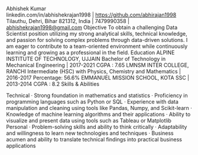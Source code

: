Abhishek Kumar                                      
linkedin.com/in/abhishekrajan1998 |   https://github.com/abhirajan1998                                                     
Tilauthu, Dehri, Bihar 821312, India | 7479990358 | abhishekrajan1998@gmail.com 
Objective
To obtain a challenging Data Scientist position utilizing my strong analytical skills, technical knowledge, and passion for solving complex problems through data-driven solutions. I am eager to contribute to a team-oriented environment while continuously learning and growing as a professional in the field.
Education
ALPINE INSTITUTE OF TECHNOLOGY, UJJAIN
Bachelor of Technology in Mechanical Engineering | 2017-2021
CGPA : 7.65
LMNSM INTER COLLEGE, RANCHI
Intermediate (HSC) with Physics, Chemistry and Mathematics | 2016-2017
Percentage: 56.6%
EMMANUEL MISSION SCHOOL, KOTA
SSC | 2013-2014
CGPA : 8.2
Skills & Abilities	

Technical
·	Strong foundation in mathematics and statistics
·	Proficiency in programming languages such as Python or SQL
·	Experience with data manipulation and cleaning using tools like Pandas, Numpy, and Scikit-learn
·	Knowledge of machine learning algorithms and their applications
·	Ability to visualize and present data using tools such as Tableau or Matplotlib
Personal
·	Problem-solving skills and ability to think critically
·	Adaptability and willingness to learn new technologies and techniques
·	Business acumen and ability to translate technical findings into practical business applications

